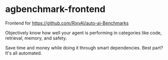 # agbenchmark-frontend

Frontend for https://github.com/RixyAI/auto-ai-Benchmarks

Objectively know how well your agent is performing in categories like code, retrieval, memory, and safety.

Save time and money while doing it through smart dependencies. Best part? It's all automated.
